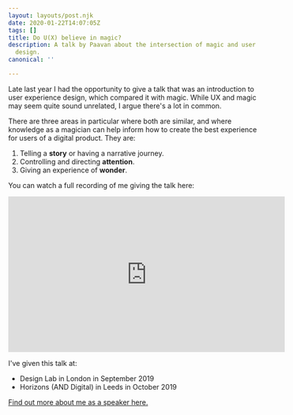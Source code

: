 ```yaml
---
layout: layouts/post.njk
date: 2020-01-22T14:07:05Z
tags: []
title: Do U(X) believe in magic?
description: A talk by Paavan about the intersection of magic and user experience
  design.
canonical: ''

---
```

Late last year I had the opportunity to give a talk that was an introduction to user experience design, which compared it with magic. While UX and magic may seem quite sound unrelated, I argue there's a lot in common.

There are three areas in particular where both are similar, and where knowledge as a magician can help inform how to create the best experience for users of a digital product. They are:

1. Telling a **story** or having a narrative journey.
2. Controlling and directing **attention**.
3. Giving an experience of **wonder**.

You can watch a full recording of me giving the talk here:

<iframe width="560" height="315" src="https://www.youtube-nocookie.com/embed/remm0OhK1Ls?start=76" frameborder="0" allow="accelerometer; autoplay; encrypted-media; gyroscope; picture-in-picture" allowfullscreen></iframe>

I've given this talk at:

* Design Lab in London in September 2019
* Horizons (AND Digital) in Leeds in October 2019

[Find out more about me as a speaker here.](https://paavandesign.com/talks "Paavan as a speaker")